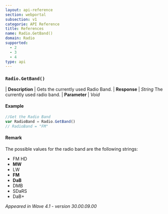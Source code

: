 ```yaml
---
layout: api-reference
section: webportal
subsection: v1
categorie: API Reference
title: References
name: Radio.GetBand()
domain: Radio
supported:
  - 2
  - 3
  - 4
type: api
---
```


### `Radio.GetBand()`

| **Description** | Gets the currently used Radio Band.
| **Response** | *String*  The currently used radio band.
| **Parameter**   | *Void*

#### Example

```javascript
//Get the Radio Band
var RadioBand = Radio.GetBand()
// RadioBand = "FM"
```

#### Remark

The possible values for the radio band are the following strings:
- FM HD
- **MW**
- LW
- **FM**
- **DaB**
- DMB
- SDaRS
- DaB+

*Appeared in Wave 4.1 - version 30.00.09.00*